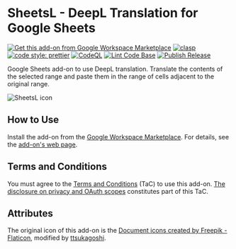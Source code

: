 # SheetsL - DeepL Translation for Google Sheets

[![Get this add-on from Google Workspace Marketplace](https://img.shields.io/badge/Google%20Workspace%20Add--on-Available-green?style=flat-square)](https://workspace.google.com/marketplace/app/sheetsl/1006481107276) [![clasp](https://img.shields.io/badge/built%20with-clasp-4285f4.svg?style=flat-square)](https://github.com/google/clasp) [![code style: prettier](https://img.shields.io/badge/code_style-prettier-ff69b4.svg?style=flat-square)](https://github.com/prettier/prettier)
[![CodeQL](https://github.com/ttsukagoshi/sheetsL/actions/workflows/codeql.yml/badge.svg)](https://github.com/ttsukagoshi/sheetsL/actions/workflows/codeql.yml) [![Lint Code Base](https://github.com/ttsukagoshi/sheetsL/actions/workflows/linter.yml/badge.svg)](https://github.com/ttsukagoshi/sheetsL/actions/workflows/linter.yml) [![Publish Release](https://github.com/ttsukagoshi/sheetsL/actions/workflows/deploy.yml/badge.svg)](https://github.com/ttsukagoshi/sheetsL/actions/workflows/deploy.yml)

Google Sheets add-on to use DeepL translation. Translate the contents of the selected range and paste them in the range of cells adjacent to the original range.

![SheetsL icon](https://www.scriptable-assets.page/assets/images/sheetsl/SheetsL_Application%20Card%20Banner_220.png)

## How to Use

Install the add-on from the [Google Workspace Marketplace](https://workspace.google.com/marketplace/app/sheetsl/1006481107276). For details, see the [add-on's web page](https://www.scriptable-assets.page/add-ons/sheetsl/).

## Terms and Conditions

You must agree to the [Terms and Conditions](https://www.scriptable-assets.page/terms-and-conditions/) (TaC) to use this add-on. [The disclosure on privacy and OAuth scopes](https://www.scriptable-assets.page/add-ons/sheetsl/#disclosure-on-privacy-and-oauth-scopes) constitutes part of this TaC.

## Attributes

The original icon of this add-on is the [Document icons created by Freepik - Flaticon](https://www.flaticon.com/free-icons/document), modified by [ttsukagoshi](https://github.com/ttsukagoshi).
